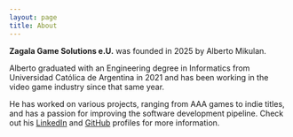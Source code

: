 ```yaml
---
layout: page
title: About
---
```


**Zagala Game Solutions e.U.** was founded in 2025 by Alberto Mikulan.

Alberto graduated with an Engineering degree in Informatics from Universidad Católica de Argentina in 2021 and has been working in the video game industry since that same year.

He has worked on various projects, ranging from AAA games to indie titles, and has a passion for improving the software development pipeline.
Check out his [LinkedIn](https://www.linkedin.com/in/alberto-mikulan/) and [GitHub](https://github.com/Floating-Island/) profiles for more information.